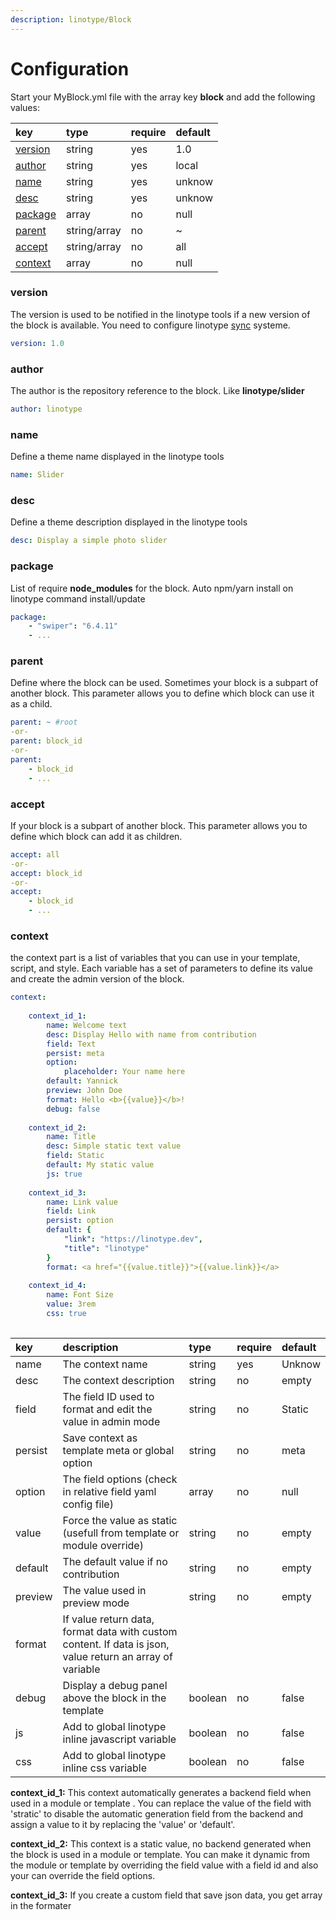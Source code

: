 ```yaml
---
description: linotype/Block
---
```


# Configuration

Start your MyBlock.yml file with the array key **block** and add the following values: 

| key | type | require | default |
| :--- | :--- | :--- | :--- |
| [version](configuration.md#version) | string | yes | 1.0 |
| [author](configuration.md#author) | string | yes | local |
| [name](configuration.md#name) | string | yes | unknow |
| [desc](configuration.md#desc) | string | yes | unknow |
| [package](configuration.md#package) | array | no | null |
| [parent](configuration.md#parent) | string/array | no | ~ |
| [accept](configuration.md#accept) | string/array | no | all |
| [context](configuration.md#context) | array | no | null |

### version

The version is used to be notified in the linotype tools if a new version of the block is available. You need to configure linotype [sync](../../tools/sync.md) systeme.

```yaml
version: 1.0
```

### author

The author is the repository reference to the block. Like **linotype/slider**

```yaml
author: linotype
```

### name

Define a theme name displayed in the linotype tools

```yaml
name: Slider
```

### desc

Define a theme description displayed in the linotype tools

```yaml
desc: Display a simple photo slider
```

### package

List of require **node\_modules** for the block. Auto npm/yarn install on linotype command install/update

```yaml
package:
    - "swiper": "6.4.11"
    - ...
```

### parent

Define where the block can be used. Sometimes your block is a subpart of another block. This parameter allows you to define which block can use it as a child.

```yaml
parent: ~ #root
-or-
parent: block_id
-or-
parent:
    - block_id
    - ...
```

### accept

If your block is a subpart of another block. This parameter allows you to define which block can add it as children.

```yaml
accept: all
-or-
accept: block_id
-or-
accept:
    - block_id
    - ...
```

### context

the context part is a list of variables that you can use in your template, script, and style. Each variable has a set of parameters to define its value and create the admin version of the block. 

```yaml
context:
    
    context_id_1:
        name: Welcome text
        desc: Display Hello with name from contribution
        field: Text
        persist: meta
        option:
            placeholder: Your name here
        default: Yannick
        preview: John Doe
        format: Hello <b>{{value}}</b>!
        debug: false
    
    context_id_2:
        name: Title
        desc: Simple static text value
        field: Static
        default: My static value
        js: true
        
    context_id_3:
        name: Link value
        field: Link
        persist: option
        default: {
            "link": "https://linotype.dev", 
            "title": "linotype"
        } 
        format: <a href="{{value.title}}">{{value.link}}</a>
        
    context_id_4:
        name: Font Size
        value: 3rem
        css: true
        
```

| key | description | type | require | default |
| :--- | :--- | :--- | :--- | :--- |
| name | The context name | string | yes | Unknow |
| desc | The context description | string | no | empty |
| field | The field ID used to format and edit the value in admin mode | string | no | Static |
| persist | Save context as template meta or global option | string | no | meta |
| option | The field options \(check in relative field yaml config file\) | array | no | null |
| value | Force the value as static \(usefull from template or module override\) | string | no | empty |
| default | The default value if no contribution | string | no | empty |
| preview | The value used in preview mode | string | no | empty |
| format | If value return data, format data with custom content. If data is json, value return an array of variable |  |  |  |
| debug | Display a debug panel above the block in the template | boolean | no | false |
| js | Add to global linotype inline javascript variable | boolean | no | false |
| css | Add to global linotype inline css variable | boolean | no | false |

**context\_id\_1:** This context automatically generates a backend field when used in a module or template . You can replace the value of the field with 'stratic' to disable the automatic generation field from the backend and assign a value to it by replacing the 'value' or 'default'. 

**context\_id\_2:** This context is a static value, no backend generated when the block is used in a module or template. You can make it dynamic from the module or template by overriding the field value with a field id and also your can override the field options.

**context\_id\_3:** If you create a custom field that save json data, you get array in the formater

